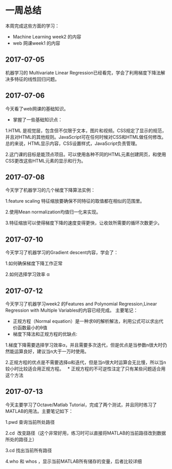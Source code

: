 # 一周总结
本周完成这些方面的学习：
* Machine Learning week2 的内容
* web 网课week1 的内容
 
## 2017-07-05
机器学习的 Multivariate Linear Regression已经看完，学会了利用梯度下降法解决多特征的线性回归问题。

## 2017-07-06
今天看了web网课的基础知识。
* 掌握了一些基础知识点：

1.HTML 是视觉层，包含但不仅限于文本，图片和视频。CSS规定了显示的规范，并且对HTML的其他规则。JavaScript可在任何时候对CSS和HTML做任何修改。
总的来说，HTML显示内容，CSS设置样式，JavaScript负责管理。

2.这门课的目标是能顶点项目。可以使用各种不同的HTML元素创建网页，和使用CSS更改这些HTML元素的显示和行为。
 
## 2017-07-08
今天学了机器学习的几个梯度下降算法实例：

 1.feature scaling 特征缩放要确保不同特征的取值都在相似的范围里。
 
 2.使用Mean normalization均值归一化来实现。
 
 3.特征缩放可以使得梯度下降的速度变得更快，让收敛所需要的循环次数更少。
 
 ## 2017-07-10
 今天学习了机器学习的Gradient descent内容，学会了：
 
 1.如何确保梯度下降工作正常
 
 2.如何选择学习效率 α

 ## 2017-07-12
 今天学习了机器学习week2 的Features and Polynomial Regression,Linear Regression with Multiple Variables的内容已经完成。
 主要笔记：
 
 * 正规方程（Normal equation）是一种求θ的解析解法，利用公式可以求出代价函数最小的θ值
 
 * 梯度下降法和正规方程的优缺点:
 
 1.梯度下降需要选择学习效率α，并且需要多次迭代，但是优点是当参数n很大时仍然能运算良好，建议当n大于一万时使用。

 2.正规方程的优点是不需要选择α和迭代，但是当n很大时运算会无比慢，所以当n较小时比较适合用正规方程。
 
 * 正规方程的不可逆性注定了只有某些问题适合用这个方法

 ## 2017-07-13
 今天主要学习了Octave/Matlab Tutorial，完成了两个测试，并且同时练习了MATLAB的用法。主要笔记如下：

 1.pwd 查询当前所处路径

 2.cd  改变路径（这个非常好用，练习时可以直接将MATLAB的当前路径改到数据所处的路径上）

 3.cd 找出当前所有路径

 4.who 和 whos ，显示当前MATLAB所有储存的变量，后者比较详细
